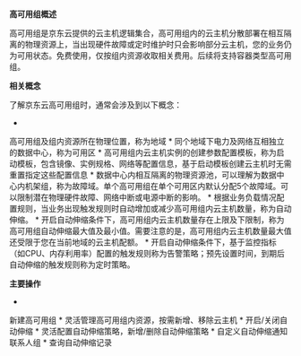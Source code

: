 **高可用组概述**

高可用组是京东云提供的云主机逻辑集合，高可用组内的云主机分散部署在相互隔离的物理资源上，当出现硬件故障或定时维护时只会影响部分云主机，您的业务仍为可用状态。免费使用，仅按组内资源收取相关费用。后续将支持容器类型高可用组。

**相关概念**

了解京东云高可用组时，通常会涉及到以下概念：

* 
高可用组及组内资源所在物理位置，称为地域
* 
同个地域下电力及网络互相独立的数据中心，称为可用区
* 
高可用组内云主机实例的创建参数配置模板，称为启动模板，包含镜像、实例规格、网络等配置信息，基于启动模板创建云主机时无需重置指定这些配置信息
* 
数据中心内相互隔离的物理资源池，可以理解为数据中心内机架组，称为故障域。单个高可用组在单个可用区内默认分配5个故障域。可以限制潜在物理硬件故障、网络中断或电源中断的影响。
* 
根据业务负载情况配置规则，当业务出现触发规则时自动增加或减少高可用组内云主机数量，称为自动伸缩。
* 
开启自动伸缩条件下，高可用组内云主机数量存在上限及下限制，称为高可用组自动伸缩最大值及最小值。需要注意的是，高可用组内云主机数量最大值还受限于您在当前地域的云主机配额。
* 
开启自动伸缩条件下，基于监控指标（如CPU、内存利用率）配置的触发规则称为告警策略；预先设置时间，到期后自动伸缩的触发规则称为定时策略。

**主要操作**

* 
新建高可用组
* 
灵活管理高可用组内资源，按需新增、移除云主机
* 
开启/关闭自动伸缩
* 
灵活配置自动伸缩策略，新增/删除自动伸缩策略
* 
自定义自动伸缩通知联系人组
* 
查询自动伸缩记录